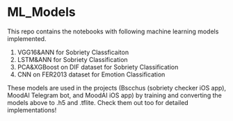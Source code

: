 # ML_Models

This repo contains the notebooks with following machine learning models implemented.

1. VGG16&ANN for Sobriety Classficaiton
2. LSTM&ANN for Sobriety Classification
3. PCA&XGBoost on DIF dataset for Sobriety Classification
4. CNN on FER2013 dataset for Emotion Classification

These models are used in the projects (Bscchus (sobriety checker iOS app), MoodAI Telegram bot, and MoodAI iOS app)
by training and converting the models above to .h5 and .tflite. Check them out too for detailed implementations!
